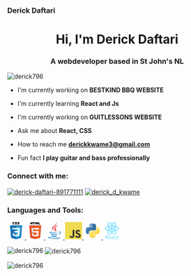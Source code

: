 ### Derick Daftari

<h1 align="center">Hi, I'm Derick Daftari</h1>
<h3 align="center">A webdeveloper based in St John's NL</h3>

<p align="left"> <img src="https://komarev.com/ghpvc/?username=derick796&label=Profile%20views&color=0e75b6&style=flat" alt="derick796" /> </p>

- I'm currently working on **BESTKIND BBQ WEBSITE**

- I'm currently learning **React and Js**

- I'm currently working on **GUITLESSONS WEBSITE**

- Ask me about **React, CSS**

- How to reach me **derickkwame3@gmail.com**

- Fun fact **I play guitar and bass professionally**

<h3 align="left">Connect with me:</h3>
<p align="left">
<a href="https://linkedin.com/in/derick-daftari-891771111" target="blank"><img align="center" src="https://raw.githubusercontent.com/rahuldkjain/github-profile-readme-generator/master/src/images/icons/Social/linked-in-alt.svg" alt="derick-daftari-891771111" height="30" width="40" /></a>
<a href="https://instagram.com/derick_d_kwame" target="blank"><img align="center" src="https://raw.githubusercontent.com/rahuldkjain/github-profile-readme-generator/master/src/images/icons/Social/instagram.svg" alt="derick_d_kwame" height="30" width="40" /></a>
</p>

<h3 align="left">Languages and Tools:</h3>
<p align="left"> <a href="https://www.w3schools.com/css/" target="_blank" rel="noreferrer"> <img src="https://raw.githubusercontent.com/devicons/devicon/master/icons/css3/css3-original-wordmark.svg" alt="css3" width="40" height="40"/> </a> <a href="https://www.w3.org/html/" target="_blank" rel="noreferrer"> <img src="https://raw.githubusercontent.com/devicons/devicon/master/icons/html5/html5-original-wordmark.svg" alt="html5" width="40" height="40"/> </a> <a href="https://www.java.com" target="_blank" rel="noreferrer"> <img src="https://raw.githubusercontent.com/devicons/devicon/master/icons/java/java-original.svg" alt="java" width="40" height="40"/> </a> <a href="https://developer.mozilla.org/en-US/docs/Web/JavaScript" target="_blank" rel="noreferrer"> <img src="https://raw.githubusercontent.com/devicons/devicon/master/icons/javascript/javascript-original.svg" alt="javascript" width="40" height="40"/> </a> <a href="https://www.python.org" target="_blank" rel="noreferrer"> <img src="https://raw.githubusercontent.com/devicons/devicon/master/icons/python/python-original.svg" alt="python" width="40" height="40"/> </a> <a href="https://reactjs.org/" target="_blank" rel="noreferrer"> <img src="https://raw.githubusercontent.com/devicons/devicon/master/icons/react/react-original-wordmark.svg" alt="react" width="40" height="40"/> </a> </p>

<p><img align="left" src="https://github-readme-stats.vercel.app/api/top-langs?username=derick796&show_icons=true&locale=en&layout=compact" alt="derick796" /></p>

<p>&nbsp;<img align="center" src="https://github-readme-stats.vercel.app/api?username=derick796&show_icons=true&locale=en" alt="derick796" /></p>

<p><img align="center" src="https://github-readme-streak-stats.herokuapp.com/?user=derick796&" alt="derick796" /></p>

